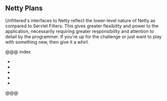 Netty Plans
-----------

Unfiltered's interfaces to Netty reflect the lower-level nature of
Netty as compared to Servlet Filters. This gives greater flexibility
and power to the application, necessarily requiring greater
responsibility and attention to detail by the programmer. If you're
up for the challenge or just want to play with something new, then
give it a whirl.


@@@ index

* [ ](a.md)
* [ ](b.md)
* [ ](c.md)
* [ ](d.md)
* [ ](e.md)

@@@

